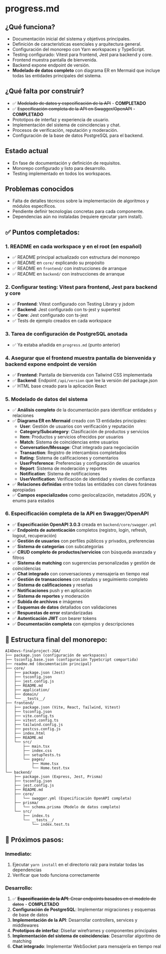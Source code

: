 # progress.md

## ¿Qué funciona?

- Documentación inicial del sistema y objetivos principales.
- Definición de características esenciales y arquitectura general.
- Configuración del monorepo con Yarn workspaces y TypeScript.
- Testing configurado: Vitest para frontend, Jest para backend y core.
- Frontend muestra pantalla de bienvenida.
- Backend expone endpoint de versión.
- **Modelado de datos completo** con diagrama ER en Mermaid que incluye todas las entidades principales del sistema.

## ¿Qué falta por construir?

- ✅ ~~Modelado de datos y especificación de la API~~ - **COMPLETADO**
- ✅ ~~Especificación completa de la API en Swagger/OpenAPI~~ - **COMPLETADO**
- Prototipos de interfaz y experiencia de usuario.
- Implementación del sistema de coincidencias y chat.
- Procesos de verificación, reputación y moderación.
- Configuración de la base de datos PostgreSQL para el backend.

## Estado actual

- En fase de documentación y definición de requisitos.
- Monorepo configurado y listo para desarrollo.
- Testing implementado en todos los workspaces.

## Problemas conocidos

- Falta de detalles técnicos sobre la implementación de algoritmos y módulos específicos.
- Pendiente definir tecnologías concretas para cada componente.
- Dependencias aún no instaladas (requiere ejecutar yarn install).

## ✅ Puntos completados:

### 1. **README en cada workspace y en el root (en español)**

- ✅ README principal actualizado con estructura del monorepo
- ✅ README en `core/` explicando su propósito
- ✅ README en `frontend/` con instrucciones de arranque
- ✅ README en `backend/` con instrucciones de arranque

### 2. **Configurar testing: Vitest para frontend, Jest para backend y core**

- ✅ **Frontend**: Vitest configurado con Testing Library y jsdom
- ✅ **Backend**: Jest configurado con ts-jest y supertest
- ✅ **Core**: Jest configurado con ts-jest
- ✅ Tests de ejemplo creados en cada workspace

### 3. **Tarea de configuración de PostgreSQL anotada**

- ✅ Ya estaba añadida en `progress.md` (punto anterior)

### 4. **Asegurar que el frontend muestra pantalla de bienvenida y backend expone endpoint de versión**

- ✅ **Frontend**: Pantalla de bienvenida con Tailwind CSS implementada
- ✅ **Backend**: Endpoint `/api/version` que lee la versión del package.json
- ✅ HTML base creado para la aplicación React

### 5. **Modelado de datos del sistema**

- ✅ **Análisis completo** de la documentación para identificar entidades y relaciones
- ✅ **Diagrama ER en Mermaid** creado con 13 entidades principales:
  - **User**: Gestión de usuarios con verificación y reputación
  - **Category/Subcategory**: Clasificación de productos y servicios
  - **Item**: Productos y servicios ofrecidos por usuarios
  - **Match**: Sistema de coincidencias entre usuarios
  - **Conversation/Message**: Chat integrado para negociación
  - **Transaction**: Registro de intercambios completados
  - **Rating**: Sistema de calificaciones y comentarios
  - **UserPreference**: Preferencias y configuración de usuarios
  - **Report**: Sistema de moderación y reportes
  - **Notification**: Sistema de notificaciones
  - **UserVerification**: Verificación de identidad y niveles de confianza
- ✅ **Relaciones definidas** entre todas las entidades con claves foráneas apropiadas
- ✅ **Campos especializados** como geolocalización, metadatos JSON, y enums para estados

### 6. **Especificación completa de la API en Swagger/OpenAPI**

- ✅ **Especificación OpenAPI 3.0.3** creada en `backend/core/swagger.yml`
- ✅ **Endpoints de autenticación** completos (registro, login, refresh, logout, recuperación)
- ✅ **Gestión de usuarios** con perfiles públicos y privados, preferencias
- ✅ **Sistema de categorías** con subcategorías
- ✅ **CRUD completo de productos/servicios** con búsqueda avanzada y filtros
- ✅ **Sistema de matching** con sugerencias personalizadas y gestión de coincidencias
- ✅ **Chat integrado** con conversaciones y mensajería en tiempo real
- ✅ **Gestión de transacciones** con estados y seguimiento completo
- ✅ **Sistema de calificaciones** y reseñas
- ✅ **Notificaciones** push y en aplicación
- ✅ **Sistema de reportes** y moderación
- ✅ **Subida de archivos** e imágenes
- ✅ **Esquemas de datos** detallados con validaciones
- ✅ **Respuestas de error** estandarizadas
- ✅ **Autenticación JWT** con bearer tokens
- ✅ **Documentación completa** con ejemplos y descripciones

## 📁 Estructura final del monorepo:

```
AI4Devs-finalproject-JGA/
├── package.json (configuración de workspaces)
├── tsconfig.base.json (configuración TypeScript compartida)
├── readme.md (documentación principal)
├── core/
│   ├── package.json (Jest)
│   ├── tsconfig.json
│   ├── jest.config.js
│   ├── README.md
│   ├── application/
│   ├── domain/
│   └── __tests__/
├── frontend/
│   ├── package.json (Vite, React, Tailwind, Vitest)
│   ├── tsconfig.json
│   ├── vite.config.ts
│   ├── vitest.config.ts
│   ├── tailwind.config.js
│   ├── postcss.config.js
│   ├── index.html
│   ├── README.md
│   └── src/
│       ├── main.tsx
│       ├── index.css
│       ├── setupTests.ts
│       └── pages/
│           ├── Home.tsx
│           └── Home.test.tsx
└── backend/
    ├── package.json (Express, Jest, Prisma)
    ├── tsconfig.json
    ├── jest.config.js
    ├── README.md
    ├── core/
    │   └── swagger.yml (Especificación OpenAPI completa)
    ├── prisma/
    │   └── schema.prisma (Modelo de datos completo)
    └── src/
        ├── index.ts
        └── __tests__/
            └── index.test.ts
```

## 🚀 Próximos pasos:

### Inmediato:

1. Ejecutar `yarn install` en el directorio raíz para instalar todas las dependencias
2. Verificar que todo funciona correctamente

### Desarrollo:

1. ✅ ~~**Especificación de la API**: Crear endpoints basados en el modelo de datos~~ - **COMPLETADO**
2. **Configuración de PostgreSQL**: Implementar migraciones y esquemas de base de datos
3. **Implementación de la API**: Desarrollar controllers, services y middlewares
4. **Prototipos de interfaz**: Diseñar wireframes y componentes principales
5. **Implementación del sistema de coincidencias**: Desarrollar algoritmo de matching
6. **Chat integrado**: Implementar WebSocket para mensajería en tiempo real
